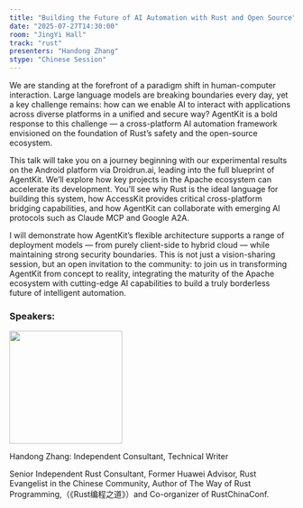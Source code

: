 ```yaml
---
title: "Building the Future of AI Automation with Rust and Open Source"
date: "2025-07-27T14:30:00"
room: "JingYi Hall"
track: "rust"
presenters: "Handong Zhang"
stype: "Chinese Session"
---
```


We are standing at the forefront of a paradigm shift in human-computer interaction. Large language models are breaking boundaries every day, yet a key challenge remains: how can we enable AI to interact with applications across diverse platforms in a unified and secure way? AgentKit is a bold response to this challenge — a cross-platform AI automation framework envisioned on the foundation of Rust’s safety and the open-source ecosystem.

This talk will take you on a journey beginning with our experimental results on the Android platform via Droidrun.ai, leading into the full blueprint of AgentKit. We’ll explore how key projects in the Apache ecosystem can accelerate its development. You’ll see why Rust is the ideal language for building this system, how AccessKit provides critical cross-platform bridging capabilities, and how AgentKit can collaborate with emerging AI protocols such as Claude MCP and Google A2A.

I will demonstrate how AgentKit’s flexible architecture supports a range of deployment models — from purely client-side to hybrid cloud — while maintaining strong security boundaries. This is not just a vision-sharing session, but an open invitation to the community: to join us in transforming AgentKit from concept to reality, integrating the maturity of the Apache ecosystem with cutting-edge AI capabilities to build a truly borderless future of intelligent automation.

### Speakers:


<img src="https://sessionize.com/image/93e4-400o400o1-pKLRTNPuoM8fWMAR8FENhZ.jpg" width="200" /><br/>

Handong Zhang: Independent Consultant, Technical Writer

Senior Independent Rust Consultant, Former Huawei Advisor, Rust Evangelist in the Chinese Community, Author of The Way of Rust Programming,（《Rust编程之道》）and Co-organizer of RustChinaConf.